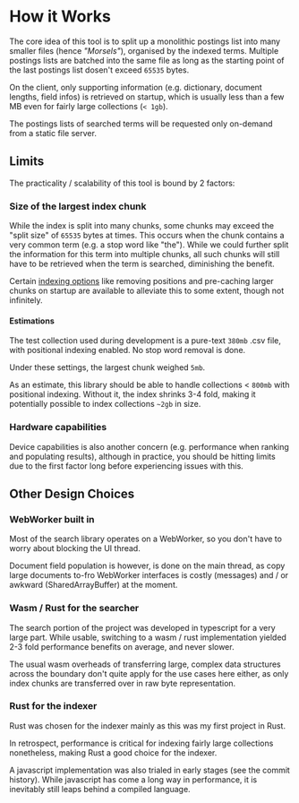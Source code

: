 # How it Works

The core idea of this tool is to split up a monolithic postings list into many smaller files (hence *"Morsels"*), organised by the indexed terms. Multiple postings lists are batched into the same file as long as the starting point of the last postings list dosen't exceed `65535` bytes.

On the client, only supporting information (e.g. dictionary, document lengths, field infos) is retrieved on startup, which is usually less than a few MB even for fairly large collections (`< 1gb`).

The postings lists of searched terms will be requested only on-demand from a static file server.

## Limits

The practicality / scalability of this tool is bound by 2 factors:

### Size of the largest index chunk

While the index is split into many chunks, some chunks may exceed the "split size" of `65535` bytes at times. This occurs when the chunk contains a very common term (e.g. a stop word like "the"). While we could further split the information for this term into multiple chunks, all such chunks will still have to be retrieved when the term is searched, diminishing the benefit.

Certain [indexing options](./indexing_configuration.md) like removing positions and pre-caching larger chunks on startup are available to alleviate this to some extent, though not infinitely.

#### Estimations

The test collection used during development is a pure-text `380mb` .csv file, with positional indexing enabled. No stop word removal is done.

Under these settings, the largest chunk weighed `5mb`.

As an estimate, this library should be able to handle collections < `800mb` with positional indexing. Without it, the index shrinks 3-4 fold, making it potentially possible to index collections `~2gb` in size.


### Hardware capabilities

Device capabilities is also another concern (e.g. performance when ranking and populating results), although in practice, you should be hitting limits due to the first factor long before experiencing issues with this.


## Other Design Choices

### WebWorker built in

Most of the search library operates on a WebWorker, so you don't have to worry about blocking the UI thread.

Document field population is however, is done on the main thread, as copy large documents to-fro WebWorker interfaces is costly (messages) and / or awkward (SharedArrayBuffer) at the moment.

### Wasm / Rust for the searcher

The search portion of the project was developed in typescript for a very large part. While usable, switching to a wasm / rust implementation yielded 2-3 fold performance benefits on average, and never slower.

The usual wasm overheads of transferring large, complex data structures across the boundary don't quite apply for the use cases here either, as only index chunks are transferred over in raw byte representation.

### Rust for the indexer

Rust was chosen for the indexer mainly as this was my first project in Rust.

In retrospect, performance is critical for indexing fairly large collections nonetheless, making Rust a good choice for the indexer.

A javascript implementation was also trialed in early stages (see the commit history). While javascript has come a long way in performance, it is inevitably still leaps behind a compiled language.
